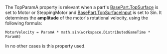 The TopParamA property is relevant when a part's [BasePart.TopSurface](https://create.roblox.com/docs/reference/engine/classes/BasePart#TopSurface) is
set to Motor or SteppingMotor and [BasePart.TopSurfaceInput](https://create.roblox.com/docs/reference/engine/classes/BasePart#TopSurfaceInput) is set to
Sin. It determines the **amplitude** of the motor's rotational velocity,
using the following formula:

`MotorVelocity = ParamA * math.sin(workspace.DistributedGameTime * ParamB)`

In no other cases is this property used.